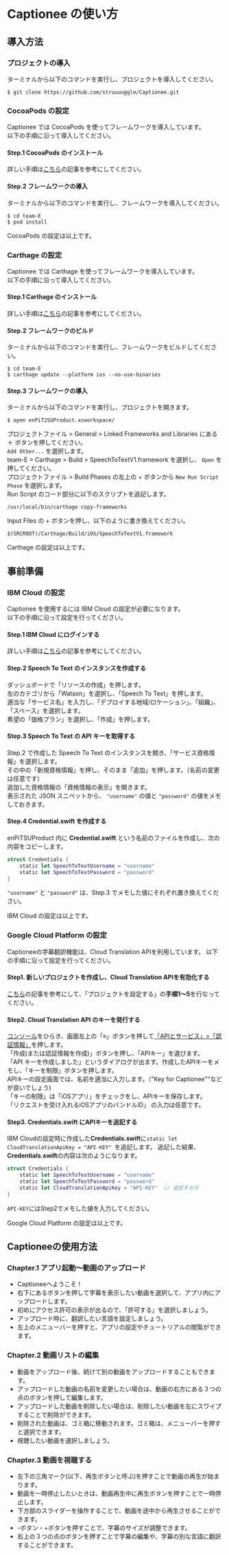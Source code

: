 # Captionee の使い方

## 導入方法

### プロジェクトの導入

ターミナルから以下のコマンドを実行し、プロジェクトを導入してください。

```
$ git clone https://github.com/struuuuggle/Captionee.git
```  

### CocoaPods の設定

Captionee では CocoaPods を使ってフレームワークを導入しています。  
以下の手順に沿って導入してください。

#### Step.1 CocoaPods のインストール
詳しい手順は[こちら](https://qiita.com/ShinokiRyosei/items/3090290cb72434852460)の記事を参考にしてください。

#### Step.2 フレームワークの導入
ターミナルから以下のコマンドを実行し、フレームワークを導入してください。

```
$ cd team-E
$ pod install
```

CocoaPods の設定は以上です。

### Carthage の設定

Captionee では Carthage を使ってフレームワークを導入しています。  
以下の手順に沿って導入してください。

#### Step.1 Carthage のインストール
詳しい手順は[こちら](https://qiita.com/ShinokiRyosei/items/9b856ebdec5379b6c631)の記事を参考にしてください。

#### Step.2 フレームワークのビルド
ターミナルから以下のコマンドを実行し、フレームワークをビルドしてください。

```
$ cd team-E
$ carthage update --platform ios --no-use-binaries
```

#### Step.3 フレームワークの導入
ターミナルから以下のコマンドを実行し、プロジェクトを開きます。

```
$ open enPiT2SUProduct.xcworkspace/
```

プロジェクトファイル > General > Linked Frameworks and Libraries にある ＋ ボタンを押してください。  
`Add Other...` を選択します。  
team-E > Carthage > Build > SpeechToTextV1.framework を選択し、 `Open` を押してください。  
プロジェクトファイル > Build Phases の左上の + ボタンから `New Run Script Phase` を選択します。  
Run Script のコード部分に以下のスクリプトを追記します。

```
/usr/local/bin/carthage copy-frameworks
```

Input Files の + ボタンを押し、以下のように書き換えてください。

```
$(SRCROOT)/Carthage/Build/iOS/SpeechToTextV1.framework
```

Carthage の設定は以上です。

## 事前準備

### IBM Cloud の設定

Captionee を使用するには IBM Cloud の設定が必要になります。  
以下の手順に沿って設定を行ってください。

#### Step.1 IBM Cloud にログインする
詳しい手順は[こちら](http://ibm.biz/litecloud)の記事を参考にしてください。

#### Step.2 Speech To Text のインスタンスを作成する
ダッシュボードで「リソースの作成」を押します。  
左のカテゴリから「Watson」を選択し、「Speech To Text」を押します。  
適当な「サービス名」を入力し、「デプロイする地域/ロケーション」、「組織」、「スペース」を選択します。  
希望の「価格プラン」を選択し、「作成」を押します。

#### Step.3 Speech To Text の API キーを取得する
Step.2 で作成した Speech To Text のインスタンスを開き、「サービス資格情報」を選択します。  
その中の「新規資格情報」を押し、そのまま「追加」を押します。（名前の変更は任意です）  
追加した資格情報の「資格情報の表示」を開きます。  
表示された JSON スニペットから、 `"username"` の値と `"password"` の値をメモしておきます。

#### Step.4 Credential.swift を作成する
enPiTSUProduct 内に **Credential.swift** という名前のファイルを作成し、次の内容をコピーします。

```swift
struct Credentials {
    static let SpeechToTextUsername = "username"
    static let SpeechToTextPassword = "password"
}
```
`"username"` と `"password"` は、Step.3 でメモした値にそれぞれ置き換えてください。
  
IBM Cloud の設定は以上です。


### Google Cloud Platform の設定

Captioneeの字幕翻訳機能は、Cloud Translation APIを利用しています。
以下の手順に沿って設定を行ってください。

#### Step1. 新しいプロジェクトを作成し、Cloud Translation APIを有効化する

[こちら](https://cloud.google.com/translate/docs/getting-started?hl=ja#set_up_your_project)の記事を参考にして、「プロジェクトを設定する」の**手順1〜5**を行なってください。

#### Step2. Cloud Translation API のキーを発行する

[コンソール](https://console.cloud.google.com)をひらき、画面左上の「≡」ボタンを押して[「APIとサービス」>「認証情報」](https://console.cloud.google.com/apis/credentials)を押します。    
「作成(または認証情報を作成)」ボタンを押し、「APIキー」を選びます。    
「API キーを作成しました」というダイアログが出ます。作成したAPIキーをメモし、「キーを制限」ボタンを押します。    
APIキーの設定画面では、名前を適当に入力します。（"Key for Captionee""などが良いでしょう)    
「キーの制限」は「iOSアプリ」をチェックをし、APIキーを保存します。    
「リクエストを受け入れるiOSアプリのバンドルID」 の入力は任意です。

#### Step3. Credentials.swift にAPIキーを追記する

IBM Cloudの設定時に作成した**Credentials.swift**に`static let CloudTranslationApiKey = "API-KEY" `を追記します。
追記した結果、**Credentials.swift**の内容は次のようになります。

```swift
struct Credentials {
    static let SpeechToTextUsername = "username"  
    static let SpeechToTextPassword = "password"
    static let CloudTranslationApiKey = "API-KEY"  // 追記する行
}
```

`API-KEY`にはStep2でメモした値を入力してください。

Google Cloud Platform の設定は以上です。

## Captioneeの使用方法

### Chapter.1  アプリ起動〜動画のアップロード

- Captioneeへようこそ！
- 右下にあるボタンを押して字幕を表示したい動画を選択して、アプリ内にアップロードします。
- 初めにアクセス許可の表示が出るので、「許可する」を選択しましょう。
- アップロード時に、翻訳したい言語を設定しましょう。
- 左上のメニューバーを押すと、アプリの設定やチュートリアルの閲覧ができます。

### Chapter.2  動画リストの編集

- 動画をアップロード後、続けて別の動画をアップロードすることもできます。
- アップロードした動画の名前を変更したい場合は、動画の右方にある３つの点のボタンを押して編集します。
- アップロードした動画を削除したい場合は、削除したい動画を左にスワイプすることで削除ができます。
- 削除された動画は、ゴミ箱に移動されます。ゴミ箱は、メニューバーを押すと選択できます。
- 視聴したい動画を選択しましょう。

### Chapter.3  動画を視聴する

- 左下の三角マーク(以下、再生ボタンと呼ぶ)を押すことで動画の再生が始まります。
- 動画を一時停止したいときは、動画再生中に再生ボタンを押すことで一時停止します。
- 下方部のスライダーを操作することで、動画を途中から再生させることができます。
- -ボタン・+ボタンを押すことで、字幕のサイズが調整できます。
- 右上の３つの点のボタンを押すことで字幕の編集や、字幕の別な言語に翻訳することができます。
